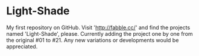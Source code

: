 # Light-Shade
My first repository on GitHub.
Visit 'http://fabble.cc/' and find the projects named 'Light-Shade', please.
Currently adding the project one by one from the original #01 to #21.
Any new variations or developments would be appreciated.

